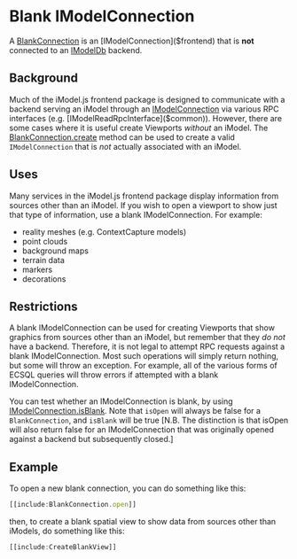 # Blank IModelConnection

A [BlankConnection]($frontend) is an [IModelConnection]($frontend) that is **not** connected to an [IModelDb]($backend) backend.

## Background

Much of the iModel.js frontend package is designed to communicate with a backend serving an iModel through an [IModelConnection]($frontend) via various RPC interfaces (e.g. [IModelReadRpcInterface]($common)). However, there are some cases where it is useful create Viewports *without* an iModel. The [BlankConnection.create]($frontend) method can be used to create a valid `IModelConnection` that is *not* actually associated with an iModel.

## Uses

Many services in the iModel.js frontend package display information from sources other than an iModel. If you wish to open a viewport to show just that type of information, use a blank IModelConnection. For example:

- reality meshes (e.g. ContextCapture models)
- point clouds
- background maps
- terrain data
- markers
- decorations

## Restrictions

A blank IModelConnection can be used for creating Viewports that show graphics from sources other than an iModel, but remember that they *do not* have a backend. Therefore, it is not legal to attempt RPC requests against a blank IModelConnection. Most such operations will simply return nothing, but some will throw an exception. For example, all of the various forms of ECSQL queries will throw errors if attempted with a blank IModelConnection.

You can test whether an IModelConnection is blank, by using [IModelConnection.isBlank]($frontend). Note that `isOpen` will always be false for a `BlankConnection`, and `isBlank` will be true [N.B. The distinction is that isOpen will also return false for an IModelConnection that was originally opened against a backend but subsequently closed.]

## Example

To open a new blank connection, you can do something like this:

  ```ts
  [[include:BlankConnection.open]]
  ```

then, to create a blank spatial view to show data from sources other than iModels, do something like this:

  ```ts
  [[include:CreateBlankView]]
  ```
